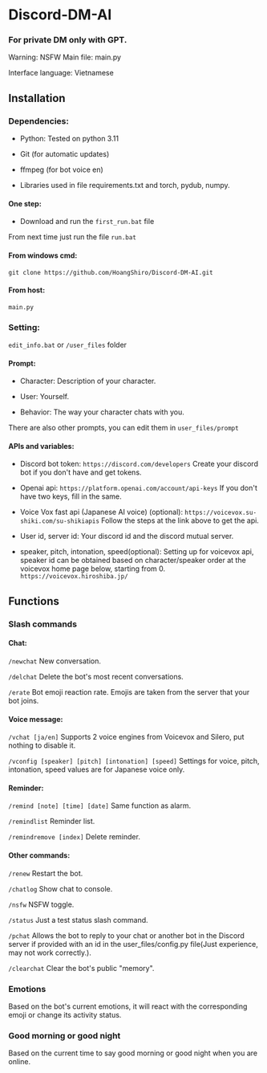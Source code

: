 # Discord-DM-AI
### For private DM only with GPT. 

Warning: NSFW
Main file: main.py

Interface language: Vietnamese

## Installation
### Dependencies: <br>
- Python: Tested on python 3.11
- Git (for automatic updates)
- ffmpeg (for bot voice en)

- Libraries used in file requirements.txt and torch, pydub, numpy.

#### One step:
- Download and run the ```first_run.bat``` file

From next time just run the file ```run.bat```

#### From windows cmd:
```
git clone https://github.com/HoangShiro/Discord-DM-AI.git
```

#### From host:
```
main.py
```

### Setting: <br>
```edit_info.bat``` or ```/user_files``` folder

#### Prompt:
- Character:
Description of your character.

- User:
Yourself.

- Behavior:
The way your character chats with you.

There are also other prompts, you can edit them in ```user_files/prompt```

#### APIs and variables:
- Discord bot token:
```https://discord.com/developers```
Create your discord bot if you don't have and get tokens.

- Openai api:
```https://platform.openai.com/account/api-keys```
If you don't have two keys, fill in the same.

- Voice Vox fast api (Japanese AI voice) (optional):
```https://voicevox.su-shiki.com/su-shikiapis```
Follow the steps at the link above to get the api.

- User id, server id:
Your discord id and the discord mutual server.

- speaker, pitch, intonation, speed(optional):
Setting up for voicevox api, speaker id can be obtained based on character/speaker order at the voicevox home page below, starting from 0.
```https://voicevox.hiroshiba.jp/```

## Functions

### Slash commands <br>

#### Chat:
```/newchat```
New conversation.

```/delchat```
Delete the bot's most recent conversations.

```/erate```
Bot emoji reaction rate. Emojis are taken from the server that your bot joins.

#### Voice message:
```/vchat [ja/en]```
Supports 2 voice engines from Voicevox and Silero, put nothing to disable it.

```/vconfig [speaker] [pitch] [intonation] [speed]```
Settings for voice, pitch, intonation, speed values are for Japanese voice only.

#### Reminder:
```/remind [note] [time] [date]```
Same function as alarm.

```/remindlist```
Reminder list.

```/remindremove [index]```
Delete reminder.

#### Other commands:
```/renew```
Restart the bot.

```/chatlog```
Show chat to console.

```/nsfw```
NSFW toggle.

```/status```
Just a test status slash command.

```/pchat```
Allows the bot to reply to your chat or another bot in the Discord server if provided with an id in the user_files/config.py file(Just experience, may not work correctly.).

```/clearchat```
Clear the bot's public "memory".

### Emotions <br>
Based on the bot's current emotions, it will react with the corresponding emoji or change its activity status.

### Good morning or good night <br>
Based on the current time to say good morning or good night when you are online.